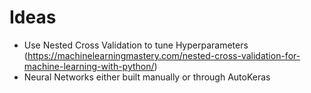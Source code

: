# Ideas

- Use Nested Cross Validation to tune Hyperparameters (https://machinelearningmastery.com/nested-cross-validation-for-machine-learning-with-python/)
- Neural Networks either built manually or through AutoKeras
